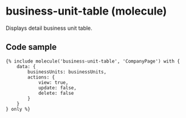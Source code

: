 # business-unit-table (molecule)

Displays detail business unit table.

## Code sample

```
{% include molecule('business-unit-table', 'CompanyPage') with {
    data: {
        businessUnits: businessUnits,
        actions: {
            view: true,
            update: false,
            delete: false
        }
    }
} only %}
```
